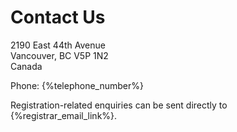 # Contact Us

2190 East 44th Avenue  
Vancouver, BC  V5P 1N2  
Canada  

Phone: {%telephone_number%}

Registration-related enquiries can be sent directly to {%registrar_email_link%}.